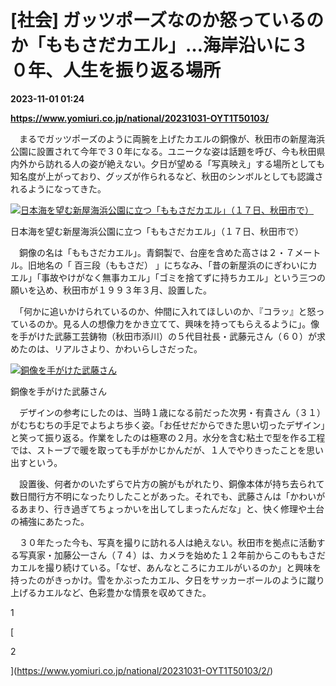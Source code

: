 # [社会] ガッツポーズなのか怒っているのか「ももさだカエル」…海岸沿いに３０年、人生を振り返る場所

**2023-11-01 01:24**

**https://www.yomiuri.co.jp/national/20231031-OYT1T50103/**

　まるでガッツポーズのように両腕を上げたカエルの銅像が、秋田市の新屋海浜公園に設置されて今年で３０年になる。ユニークな姿は話題を呼び、今も秋田県内外から訪れる人の姿が絶えない。夕日が望める「写真映え」する場所としても知名度が上がっており、グッズが作られるなど、秋田のシンボルとしても認識されるようになってきた。

[![日本海を望む新屋海浜公園に立つ「ももさだカエル」（１７日、秋田市で）](https://www.yomiuri.co.jp/media/2023/10/20231031-OYT1I50075-1.jpg)](https://www.yomiuri.co.jp/pluralphoto/20231031-OYT1I50075/)

日本海を望む新屋海浜公園に立つ「ももさだカエル」（１７日、秋田市で）

　銅像の名は「ももさだカエル」。青銅製で、台座を含めた高さは２・７メートル。旧地名の「 百三段（ももさだ） 」にちなみ、「昔の新屋浜のにぎわいにカエル」「事故やけがなく無事カエル」「ゴミを捨てずに持ちカエル」という三つの願いを込め、秋田市が１９９３年３月、設置した。

　「何かに追いかけられているのか、仲間に入れてほしいのか、『コラッ』と怒っているのか。見る人の想像力をかき立てて、興味を持ってもらえるように」。像を手がけた武藤工芸鋳物（秋田市添川）の５代目社長・武藤元さん（６０）が求めたのは、リアルさより、かわいらしさだった。

[![銅像を手がけた武藤さん](https://www.yomiuri.co.jp/media/2023/10/20231031-OYT1I50076-1.jpg)](https://www.yomiuri.co.jp/pluralphoto/20231031-OYT1I50076/)

銅像を手がけた武藤さん

　デザインの参考にしたのは、当時１歳になる前だった次男・有貴さん（３１）がむちむちの手足でよちよち歩く姿。「お任せだからできた思い切ったデザイン」と笑って振り返る。作業をしたのは極寒の２月。水分を含む粘土で型を作る工程では、ストーブで暖を取っても手がかじかんだが、１人でやりきったことを思い出すという。

　設置後、何者かのいたずらで片方の腕がもがれたり、銅像本体が持ち去られて数日間行方不明になったりしたことがあった。それでも、武藤さんは「かわいがるあまり、行き過ぎてちょっかいを出してしまったんだな」と、快く修理や土台の補強にあたった。

　３０年たった今も、写真を撮りに訪れる人は絶えない。秋田市を拠点に活動する写真家・加藤公一さん（７４）は、カメラを始めた１２年前からこのももさだカエルを撮り続けている。「なぜ、あんなところにカエルがいるのか」と興味を持ったのがきっかけ。雪をかぶったカエル、夕日をサッカーボールのように蹴り上げるカエルなど、色彩豊かな情景を収めてきた。

1

[

2

](https://www.yomiuri.co.jp/national/20231031-OYT1T50103/2/)